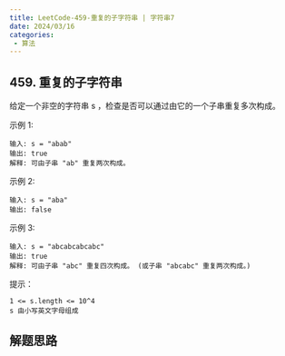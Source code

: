 ```yaml
---
title: LeetCode-459-重复的子字符串 | 字符串7
date: 2024/03/16
categories:
 - 算法
---
```

## 459. 重复的子字符串
给定一个非空的字符串 s ，检查是否可以通过由它的一个子串重复多次构成。


示例 1:
```
输入: s = "abab"
输出: true
解释: 可由子串 "ab" 重复两次构成。
```
示例 2:
```
输入: s = "aba"
输出: false
```
示例 3:
```
输入: s = "abcabcabcabc"
输出: true
解释: 可由子串 "abc" 重复四次构成。 (或子串 "abcabc" 重复两次构成。)
```

提示：
```
1 <= s.length <= 10^4
s 由小写英文字母组成
```

## 解题思路